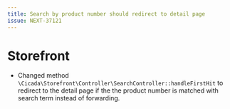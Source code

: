 ```yaml
---
title: Search by product number should redirect to detail page
issue: NEXT-37121
---
```

# Storefront
* Changed method `\Cicada\Storefront\Controller\SearchController::handleFirstHit` to redirect to the detail page if the the product number is matched with search term instead of forwarding.
